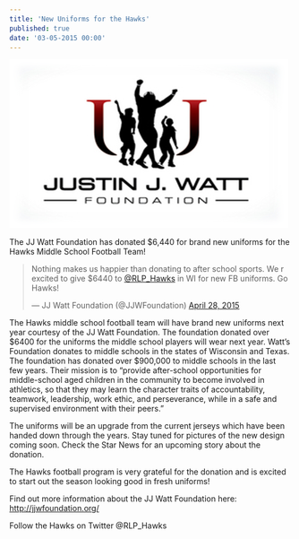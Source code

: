 ```yaml
---
title: 'New Uniforms for the Hawks'
published: true
date: '03-05-2015 00:00'
---
```


![](jjw-foundation.png)

The JJ Watt Foundation has donated $6,440 for brand new uniforms for the Hawks Middle School Football Team!

<blockquote class="twitter-tweet" lang="en"><p lang="en" dir="ltr">Nothing makes us happier than donating to after school sports. We r excited to give $6440 to <a href="https://twitter.com/RLP_Hawks">@RLP_Hawks</a> in WI for new FB uniforms. Go Hawks!</p>— JJ Watt Foundation (@JJWFoundation) <a href="https://twitter.com/JJWFoundation/status/593058303338369024">April 28, 2015</a></blockquote>
<script async src="//platform.twitter.com/widgets.js" charset="utf-8"></script>

The Hawks middle school football team will have brand new uniforms next year courtesy of the JJ Watt Foundation. The foundation donated over $6400 for the uniforms the middle school players will wear next year. Watt’s Foundation donates to middle schools in the states of Wisconsin and Texas. The foundation has donated over $900,000 to middle schools in the last few years. Their mission is to “provide after-school opportunities for middle-school aged children in the community to become involved in athletics, so that they may learn the character traits of accountability, teamwork, leadership, work ethic, and perseverance, while in a safe and supervised environment with their peers.”

The uniforms will be an upgrade from the current jerseys which have been handed down through the years. Stay tuned for pictures of the new design coming soon. Check the Star News for an upcoming story about the donation.

The Hawks football program is very grateful for the donation and is excited to start out the season looking good in fresh uniforms!

Find out more information about the JJ Watt Foundation here: http://jjwfoundation.org/

Follow the Hawks on Twitter @RLP_Hawks
